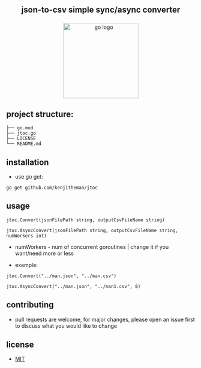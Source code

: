 <h2 align="center">json-to-csv simple sync/async converter</h2>

###

<div align="center">
  <img src="https://cdn.jsdelivr.net/gh/devicons/devicon/icons/go/go-original.svg" height="200" alt="go logo"  />
</div>

###

## project structure:

```
├── go.mod
├── jtoc.go
├── LICENSE
└── README.md
```

## installation

- use go get:

```
go get github.com/kenjitheman/jtoc
```

## usage

```
jtoc.Convert(jsonFilePath string, outputCsvFileName string)

jtoc.AsyncConvert(jsonFilePath string, outputCsvFileName string, numWorkers int)
```

- numWorkers - num of concurrent goroutines | change it if you want/need more or
  less

- example:

```
jtoc.Convert("../man.json", "../man.csv")

jtoc.AsyncConvert("../man.json", "../man1.csv", 8)
```

## contributing

- pull requests are welcome, for major changes, please open an issue first to
  discuss what you would like to change

## license

- [MIT](https://choosealicense.com/licenses/mit/)
